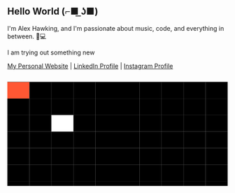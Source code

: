 ## Hello World (⌐■ ͟ʖ■) 

I'm Alex Hawking, and I'm passionate about music, code, and everything in between. 🎵💻

I am trying out something new

[My Personal Website](https:/alexhawking.dev)  |  [LinkedIn Profile](https://www.linkedin.com/in/alex-hawking-3541b223a/)  |  [Instagram Profile](https://www.instagram.com/ah33803/)


<svg fill="none" height="300" viewbox="0 0 600 300" width="600" xmlns="http://www.w3.org/2000/svg">
<foreignobject height="100%" width="100%">
<div xmlns="http://www.w3.org/1999/xhtml">
<table style="border-collapse: collapse;">
<tr>
<td id="0x0" style="background-color: #FF5733;"></td>
<td id="1x0" style="width: 45px; height: 45px; background-color: black;"></td>
<td id="2x0" style="width: 45px; height: 45px; background-color: black;"></td>
<td id="3x0" style="width: 45px; height: 45px; background-color: black;"></td>
<td id="4x0" style="width: 45px; height: 45px; background-color: black;"></td>
<td id="5x0" style="width: 45px; height: 45px; background-color: black;"></td>
<td id="6x0" style="width: 45px; height: 45px; background-color: black;"></td>
<td id="7x0" style="width: 45px; height: 45px; background-color: black;"></td>
<td id="8x0" style="width: 45px; height: 45px; background-color: black;"></td>
<td id="9x0" style="width: 45px; height: 45px; background-color: black;"></td>
</tr>
<tr>
<td id="0x1" style="width: 45px; height: 45px; background-color: black;"></td>
<td id="1x1" style="width: 45px; height: 45px; background-color: black;"></td>
<td id="2x1" style="width: 45px; height: 45px; background-color: black;"></td>
<td id="3x1" style="width: 45px; height: 45px; background-color: black;"></td>
<td id="4x1" style="width: 45px; height: 45px; background-color: black;"></td>
<td id="5x1" style="width: 45px; height: 45px; background-color: black;"></td>
<td id="6x1" style="width: 45px; height: 45px; background-color: black;"></td>
<td id="7x1" style="width: 45px; height: 45px; background-color: black;"></td>
<td id="8x1" style="width: 45px; height: 45px; background-color: black;"></td>
<td id="9x1" style="width: 45px; height: 45px; background-color: black;"></td>
</tr>
<tr>
<td id="0x2" style="width: 45px; height: 45px; background-color: black;"></td>
<td id="1x2" style="width: 45px; height: 45px; background-color: black;"></td>
<td id="2x2" style="width: 45px; height: 45px; background-color: white;"></td>
<td id="3x2" style="width: 45px; height: 45px; background-color: black;"></td>
<td id="4x2" style="width: 45px; height: 45px; background-color: black;"></td>
<td id="5x2" style="width: 45px; height: 45px; background-color: black;"></td>
<td id="6x2" style="width: 45px; height: 45px; background-color: black;"></td>
<td id="7x2" style="width: 45px; height: 45px; background-color: black;"></td>
<td id="8x2" style="width: 45px; height: 45px; background-color: black;"></td>
<td id="9x2" style="width: 45px; height: 45px; background-color: black;"></td>
</tr>
<tr>
<td id="0x3" style="width: 45px; height: 45px; background-color: black;"></td>
<td id="1x3" style="width: 45px; height: 45px; background-color: black;"></td>
<td id="2x3" style="width: 45px; height: 45px; background-color: black;"></td>
<td id="3x3" style="width: 45px; height: 45px; background-color: black;"></td>
<td id="4x3" style="width: 45px; height: 45px; background-color: black;"></td>
<td id="5x3" style="width: 45px; height: 45px; background-color: black;"></td>
<td id="6x3" style="width: 45px; height: 45px; background-color: black;"></td>
<td id="7x3" style="width: 45px; height: 45px; background-color: black;"></td>
<td id="8x3" style="width: 45px; height: 45px; background-color: black;"></td>
<td id="9x3" style="width: 45px; height: 45px; background-color: black;"></td>
</tr>
<tr>
<td id="0x4" style="width: 45px; height: 45px; background-color: black;"></td>
<td id="1x4" style="width: 45px; height: 45px; background-color: black;"></td>
<td id="2x4" style="width: 45px; height: 45px; background-color: black;"></td>
<td id="3x4" style="width: 45px; height: 45px; background-color: black;"></td>
<td id="4x4" style="width: 45px; height: 45px; background-color: black;"></td>
<td id="5x4" style="width: 45px; height: 45px; background-color: black;"></td>
<td id="6x4" style="width: 45px; height: 45px; background-color: black;"></td>
<td id="7x4" style="width: 45px; height: 45px; background-color: black;"></td>
<td id="8x4" style="width: 45px; height: 45px; background-color: black;"></td>
<td id="9x4" style="width: 45px; height: 45px; background-color: black;"></td>
</tr>
<tr>
<td id="0x5" style="width: 45px; height: 45px; background-color: black;"></td>
<td id="1x5" style="width: 45px; height: 45px; background-color: black;"></td>
<td id="2x5" style="width: 45px; height: 45px; background-color: black;"></td>
<td id="3x5" style="width: 45px; height: 45px; background-color: black;"></td>
<td id="4x5" style="width: 45px; height: 45px; background-color: black;"></td>
<td id="5x5" style="width: 45px; height: 45px; background-color: black;"></td>
<td id="6x5" style="width: 45px; height: 45px; background-color: black;"></td>
<td id="7x5" style="width: 45px; height: 45px; background-color: black;"></td>
<td id="8x5" style="width: 45px; height: 45px; background-color: black;"></td>
<td id="9x5" style="width: 45px; height: 45px; background-color: black;"></td>
</tr>
<tr>
<td id="0x6" style="width: 45px; height: 45px; background-color: black;"></td>
<td id="1x6" style="width: 45px; height: 45px; background-color: black;"></td>
<td id="2x6" style="width: 45px; height: 45px; background-color: black;"></td>
<td id="3x6" style="width: 45px; height: 45px; background-color: black;"></td>
<td id="4x6" style="width: 45px; height: 45px; background-color: black;"></td>
<td id="5x6" style="width: 45px; height: 45px; background-color: black;"></td>
<td id="6x6" style="width: 45px; height: 45px; background-color: black;"></td>
<td id="7x6" style="width: 45px; height: 45px; background-color: black;"></td>
<td id="8x6" style="width: 45px; height: 45px; background-color: black;"></td>
<td id="9x6" style="width: 45px; height: 45px; background-color: black;"></td>
</tr>
<tr>
<td id="0x7" style="width: 45px; height: 45px; background-color: black;"></td>
<td id="1x7" style="width: 45px; height: 45px; background-color: black;"></td>
<td id="2x7" style="width: 45px; height: 45px; background-color: black;"></td>
<td id="3x7" style="width: 45px; height: 45px; background-color: black;"></td>
<td id="4x7" style="width: 45px; height: 45px; background-color: black;"></td>
<td id="5x7" style="width: 45px; height: 45px; background-color: black;"></td>
<td id="6x7" style="width: 45px; height: 45px; background-color: black;"></td>
<td id="7x7" style="width: 45px; height: 45px; background-color: black;"></td>
<td id="8x7" style="width: 45px; height: 45px; background-color: black;"></td>
<td id="9x7" style="width: 45px; height: 45px; background-color: black;"></td>
</tr>
<tr>
<td id="0x8" style="width: 45px; height: 45px; background-color: black;"></td>
<td id="1x8" style="width: 45px; height: 45px; background-color: black;"></td>
<td id="2x8" style="width: 45px; height: 45px; background-color: black;"></td>
<td id="3x8" style="width: 45px; height: 45px; background-color: black;"></td>
<td id="4x8" style="width: 45px; height: 45px; background-color: black;"></td>
<td id="5x8" style="width: 45px; height: 45px; background-color: black;"></td>
<td id="6x8" style="width: 45px; height: 45px; background-color: black;"></td>
<td id="7x8" style="width: 45px; height: 45px; background-color: black;"></td>
<td id="8x8" style="width: 45px; height: 45px; background-color: black;"></td>
<td id="9x8" style="width: 45px; height: 45px; background-color: black;"></td>
</tr>
<tr>
<td id="0x9" style="width: 45px; height: 45px; background-color: black;"></td>
<td id="1x9" style="width: 45px; height: 45px; background-color: black;"></td>
<td id="2x9" style="width: 45px; height: 45px; background-color: black;"></td>
<td id="3x9" style="width: 45px; height: 45px; background-color: black;"></td>
<td id="4x9" style="width: 45px; height: 45px; background-color: black;"></td>
<td id="5x9" style="width: 45px; height: 45px; background-color: black;"></td>
<td id="6x9" style="width: 45px; height: 45px; background-color: black;"></td>
<td id="7x9" style="width: 45px; height: 45px; background-color: black;"></td>
<td id="8x9" style="width: 45px; height: 45px; background-color: black;"></td>
<td id="9x9" style="width: 45px; height: 45px; background-color: black;"></td>
</tr>
</table>
</div>
</foreignobject>
</svg>